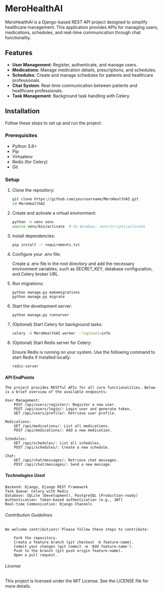 # MeroHealthAI

MeroHealthAI is a Django-based REST API project designed to simplify healthcare management. This application provides APIs for managing users, medications, schedules, and real-time communication through chat functionality.

## Features

- **User Management**: Register, authenticate, and manage users.
- **Medications**: Manage medication details, prescriptions, and schedules.
- **Schedules**: Create and manage schedules for patients and healthcare professionals.
- **Chat System**: Real-time communication between patients and healthcare professionals.
- **Task Management**: Background task handling with Celery.


## Installation

Follow these steps to set up and run the project:

### Prerequisites

- Python 3.8+
- Pip
- Virtualenv
- Redis (for Celery)
- Git

### Setup

1. Clone the repository:

   ```bash
   git clone https://github.com/yourusername/MeroHealthAI.git
   cd MeroHealthAI

2. Create and activate a virtual environment:
    ```bash
    python -m venv venv
    source venv/bin/activate  # On Windows: venv\Scripts\activate

3. Install dependencies:
    ```bash
    pip install -r requirements.txt

3. Configure your .env file:

    Create a .env file in the root directory and add the necessary environment variables, such as SECRET_KEY, database configuration, and Celery broker URL.

4. Run migrations:
    ```bash
    python manage.py makemigrations
    python manage.py migrate

6. Start the development server:
    ```bash
    python manage.py runserver

7. (Optional) Start Celery for background tasks:
    ```bash
    celery -A MeroHealthAI worker --loglevel=info

8. (Optional) Start Redis server for Celery:

    Ensure Redis is running on your system. Use the following command to start Redis if installed locally:
    ```bash
    redis-server

#### API EndPoints
    The project provides RESTful APIs for all core functionalities. Below is a brief overview of the available endpoints:

    User Management:
        POST /api/users/register/: Register a new user.
        POST /api/users/login/: Login user and generate token.
        GET /api/users/profile/: Retrieve user profile.

    Medications:
        GET /api/medications/: List all medications.
        POST /api/medications/: Add a new medication.

    Schedules:
        GET /api/schedules/: List all schedules.
        POST /api/schedules/: Create a new schedule.

    Chat:
        GET /api/chat/messages/: Retrieve chat messages.
        POST /api/chat/messages/: Send a new message.

##### Technologies Used
    Backend: Django, Django REST Framework
    Task Queue: Celery with Redis
    Database: SQLite (Development), PostgreSQL (Production-ready)
    Authentication: Token-based authentication (e.g., JWT)
    Real-time Communication: Django Channels

###### Contribution Guidelines

    We welcome contributions! Please follow these steps to contribute:

        Fork the repository.
        Create a feature branch (git checkout -b feature-name).
        Commit your changes (git commit -m 'Add feature-name').
        Push to the branch (git push origin feature-name).
        Open a pull request.

###### License

This project is licensed under the MIT License. See the LICENSE file for more details.